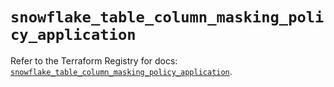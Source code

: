 # `snowflake_table_column_masking_policy_application`

Refer to the Terraform Registry for docs: [`snowflake_table_column_masking_policy_application`](https://registry.terraform.io/providers/snowflakedb/snowflake/2.1.1/docs/resources/table_column_masking_policy_application).
